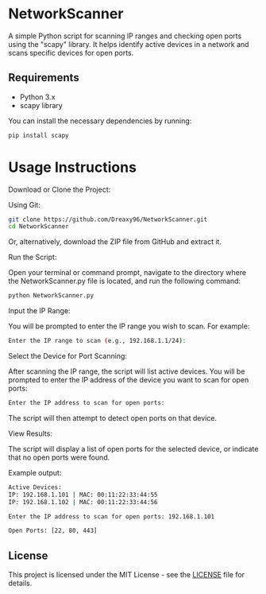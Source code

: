 # NetworkScanner
A simple Python script for scanning IP ranges and checking open ports using the "scapy" library. It helps identify active devices in a network and scans specific devices for open ports.


## Requirements

- Python 3.x
- scapy library

You can install the necessary dependencies by running:

```bash
pip install scapy
```

# Usage Instructions

Download or Clone the Project:

Using Git:
```bash
git clone https://github.com/Dreaxy96/NetworkScanner.git
cd NetworkScanner
```
Or, alternatively, download the ZIP file from GitHub and extract it.

Run the Script:

Open your terminal or command prompt, navigate to the directory where the NetworkScanner.py file is located, and run the following command:
```bash
python NetworkScanner.py
```
Input the IP Range:

You will be prompted to enter the IP range you wish to scan. For example:
```bash
Enter the IP range to scan (e.g., 192.168.1.1/24): 
```
Select the Device for Port Scanning:

After scanning the IP range, the script will list active devices. You will be prompted to enter the IP address of the device you want to scan for open ports:
```bash
Enter the IP address to scan for open ports:
```
The script will then attempt to detect open ports on that device.

View Results:

The script will display a list of open ports for the selected device, or indicate that no open ports were found.

Example output:
```bash
Active Devices:
IP: 192.168.1.101 | MAC: 00:11:22:33:44:55
IP: 192.168.1.102 | MAC: 00:11:22:33:44:56

Enter the IP address to scan for open ports: 192.168.1.101

Open Ports: [22, 80, 443]
```
## License

This project is licensed under the MIT License - see the [LICENSE](LICENSE) file for details.
